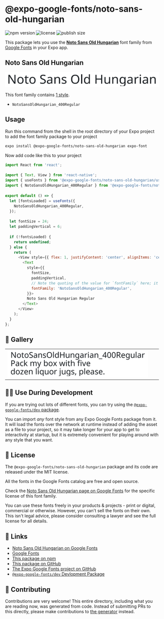 # @expo-google-fonts/noto-sans-old-hungarian

![npm version](https://flat.badgen.net/npm/v/@expo-google-fonts/noto-sans-old-hungarian)
![license](https://flat.badgen.net/github/license/expo/google-fonts)
![publish size](https://flat.badgen.net/packagephobia/install/@expo-google-fonts/noto-sans-old-hungarian)

This package lets you use the [**Noto Sans Old Hungarian**](https://fonts.google.com/specimen/Noto+Sans+Old+Hungarian) font family from [Google Fonts](https://fonts.google.com/) in your Expo app.

## Noto Sans Old Hungarian

![Noto Sans Old Hungarian](./font-family.png)

This font family contains [1 style](#-gallery).

- `NotoSansOldHungarian_400Regular`

## Usage

Run this command from the shell in the root directory of your Expo project to add the font family package to your project
```sh
expo install @expo-google-fonts/noto-sans-old-hungarian expo-font
```

Now add code like this to your project
```js
import React from 'react';

import { Text, View } from 'react-native';
import { useFonts } from '@expo-google-fonts/noto-sans-old-hungarian/useFonts';
import { NotoSansOldHungarian_400Regular } from '@expo-google-fonts/noto-sans-old-hungarian/400Regular';

export default () => {
  let [fontsLoaded] = useFonts({
    NotoSansOldHungarian_400Regular,
  });

  let fontSize = 24;
  let paddingVertical = 6;

  if (!fontsLoaded) {
    return undefined;
  } else {
    return (
      <View style={{ flex: 1, justifyContent: 'center', alignItems: 'center' }}>
        <Text
          style={{
            fontSize,
            paddingVertical,
            // Note the quoting of the value for `fontFamily` here; it expects a string!
            fontFamily: 'NotoSansOldHungarian_400Regular',
          }}>
          Noto Sans Old Hungarian Regular
        </Text>
      </View>
    );
  }
};

```

## 🔡 Gallery


||||
|-|-|-|
|![NotoSansOldHungarian_400Regular](.//400Regular/NotoSansOldHungarian_400Regular.ttf.png)||||


## 👩‍💻 Use During Development

If you are trying out lots of different fonts, you can try using the [`@expo-google-fonts/dev` package](https://github.com/freeboub/google-fonts/tree/master/font-packages/dev#readme).

You can import *any* font style from any Expo Google Fonts package from it. It will load the fonts
over the network at runtime instead of adding the asset as a file to your project, so it may take longer
for your app to get to interactivity at startup, but it is extremely convenient
for playing around with any style that you want.

## 📖 License

The `@expo-google-fonts/noto-sans-old-hungarian` package and its code are released under the MIT license.

All the fonts in the Google Fonts catalog are free and open source.

Check the [Noto Sans Old Hungarian page on Google Fonts](https://fonts.google.com/specimen/Noto+Sans+Old+Hungarian) for the specific license of this font family.

You can use these fonts freely in your products & projects - print or digital, commercial or otherwise. However, you can't sell the fonts on their own. This isn't legal advice, please consider consulting a lawyer and see the full license for all details.

## 🔗 Links

- [Noto Sans Old Hungarian on Google Fonts](https://fonts.google.com/specimen/Noto+Sans+Old+Hungarian)
- [Google Fonts](https://fonts.google.com/)
- [This package on npm](https://www.npmjs.com/package/@expo-google-fonts/noto-sans-old-hungarian)
- [This package on GitHub](https://github.com/freeboub/google-fonts/tree/master/font-packages/noto-sans-old-hungarian)
- [The Expo Google Fonts project on GitHub](https://github.com/freeboub/google-fonts)
- [`@expo-google-fonts/dev` Devlopment Package](https://github.com/freeboub/google-fonts/tree/master/font-packages/dev)

## 🤝 Contributing

Contributions are very welcome! This entire directory, including what you are reading now, was generated from code. Instead of submitting PRs to this directly, please make contributions to [the generator](https://github.com/freeboub/google-fonts/tree/master/packages/generator) instead.

